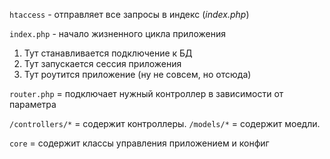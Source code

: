 `htaccess` - отправляет все запросы в индекс (*index.php*)

`index.php` - начало жизненного цикла приложения
1. Тут станавливается подключение к БД
2. Тут запускается сессия приложения
3. Тут роутится приложение (ну не совсем, но отсюда)

`router.php` = подключает нужный контроллер в зависимости от параметра

`/controllers/*` = содержит контроллеры.
`/models/*` = содержит моедли.

`core` = содержит классы управления приложением и конфиг
